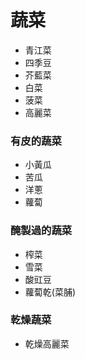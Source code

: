 # 蔬菜

+ 青江菜
+ 四季豆
+ 芥藍菜
+ 白菜
+ 菠菜
+ 高麗菜

### 有皮的蔬菜

+ 小黃瓜
+ 苦瓜
+ 洋蔥
+ 蘿蔔

### 醃製過的蔬菜

+ 榨菜
+ 雪菜
+ 酸豇豆
+ 蘿蔔乾(菜脯)

### 乾燥蔬菜

+ 乾燥高麗菜
